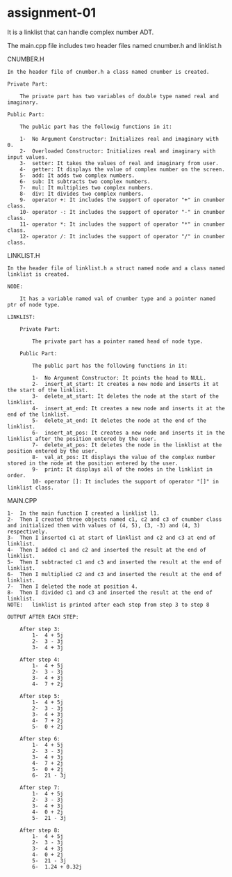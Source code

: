 # assignment-01
It is a linklist that can handle complex number ADT.

The main.cpp file includes two header files named cnumber.h and linklist.h

CNUMBER.H

	In the header file of cnumber.h a class named cnumber is created.

	Private Part:

		The private part has two variables of double type named real and imaginary.

	Public Part:

		The public part has the followig functions in it:
	
		1-	No Argument Constructor: Initializes real and imaginary with 0.
		2-	Overloaded Constructor: Initializes real and imaginary with input values.
		3-	setter: It takes the values of real and imaginary from user.
		4-	getter: It displays the value of complex number on the screen.
		5-	add: It adds two complex numbers.
		6-	sub: It subtracts two complex numbers.
		7-	mul: It multiplies two complex numbers.
		8-	div: It divides two complex numbers.
		9-	operator +: It includes the support of operator "+" in cnumber class.
		10-	operator -: It includes the support of operator "-" in cnumber class.
		11-	operator *: It includes the support of operator "*" in cnumber class.
		12-	operator /: It includes the support of operator "/" in cnumber class.

LINKLIST.H

	In the header file of linklist.h a struct named node and a class named linklist is created.

	NODE:

		It has a variable named val of cnumber type and a pointer named ptr of node type.

	LINKLIST:

		Private Part:

			The private part has a pointer named head of node type.

		Public Part:

			The public part has the following functions in it:

			1-	No Argument Constructor: It points the head to NULL.
			2-	insert_at_start: It creates a new node and inserts it at the start of the linklist.
			3-	delete_at_start: It deletes the node at the start of the linklist.
			4-	insert_at_end: It creates a new node and inserts it at the end of the linklist.
			5-	delete_at_end: It deletes the node at the end of the linklist.
			6-	insert_at_pos: It creates a new node and inserts it in the linklist after the position entered by the user.
			7-	delete_at_pos: It deletes the node in the linklist at the position entered by the user.
			8-	val_at_pos: It displays the value of the complex number stored in the node at the position entered by the user.
			9-	print: It displays all of the nodes in the linklist in order.
			10-	operator []: It includes the support of operator "[]" in linklist class.
MAIN.CPP

	1-	In the main function I created a linklist l1.
	2-	Then I created three objects named c1, c2 and c3 of cnumber class and initialized them with values of (4, 5), (3, -3) and (4, 3) respectively.
	3-	Then I inserted c1 at start of linklist and c2 and c3 at end of linklist.
	4-	Then I added c1 and c2 and inserted the result at the end of linklist.
	5-	Then I subtracted c1 and c3 and inserted the result at the end of linklist.
	6-	Then I multiplied c2 and c3 and inserted the result at the end of linklist.
	7-	Then I deleted the node at position 4.
	8-	Then I divided c1 and c3 and inserted the result at the end of linklist.
	NOTE:	linklist is printed after each step from step 3 to step 8

	OUTPUT AFTER EACH STEP:

		After step 3:
			1-	4 + 5j
			2-	3 - 3j
			3-	4 + 3j

		After step 4:
			1-	4 + 5j
			2-	3 - 3j
			3-	4 + 3j
			4-	7 + 2j

		After step 5:
			1-	4 + 5j
			2-	3 - 3j
			3-	4 + 3j
			4-	7 + 2j
			5-	0 + 2j

		After step 6:
			1-	4 + 5j
			2-	3 - 3j
			3-	4 + 3j
			4-	7 + 2j
			5-	0 + 2j
			6-	21 - 3j

		After step 7:
			1-	4 + 5j
			2-	3 - 3j
			3-	4 + 3j
			4-	0 + 2j
			5-	21 - 3j

		After step 8:
			1-	4 + 5j
			2-	3 - 3j
			3-	4 + 3j
			4-	0 + 2j
			5-	21 - 3j
			6-	1.24 + 0.32j
